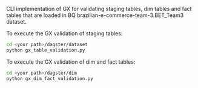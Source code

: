 CLI implementation of GX for validating staging tables, dim tables and fact tables
that are loaded in BQ brazilian-e-commerce-team-3.BET_Team3 dataset.

To execute the GX validation of staging tables:
  ```bash
cd <your path>/dagster/dataset
python gx_table_validation.py
```

To execute the GX validation of dim and fact tables:
  ```bash
cd <your path>/dagster/dim
python gx_dim_fact_validation.py
```
